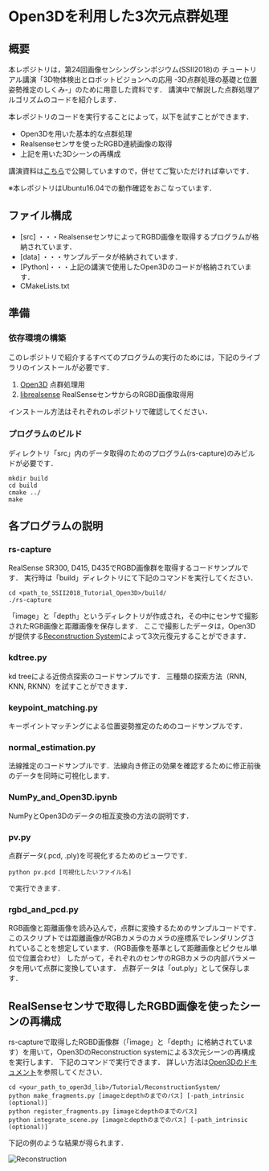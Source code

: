 # Open3Dを利用した3次元点群処理
## 概要
本レポジトリは，第24回画像センシングシンポジウム(SSII2018)の
チュートリアル講演「3D物体検出とロボットビジョンへの応用
-3D点群処理の基礎と位置姿勢推定のしくみ-」のために用意した資料です．
講演中で解説した点群処理アルゴリズムのコードを紹介します．

本レポジトリのコードを実行することによって，以下を試すことができます．
- Open3Dを用いた基本的な点群処理
- Realsenseセンサを使ったRGBD連続画像の取得
- 上記を用いた3Dシーンの再構成

講演資料は[こちら](https://www.slideshare.net/SSII_Slides/3d-101077557)で公開していますので，併せてご覧いただければ幸いです．

※本レポジトリはUbuntu16.04での動作確認をおこなっています．

## ファイル構成

- [src] ・・・RealsenseセンサによってRGBD画像を取得するプログラムが格納されています．
- [data] ・・・サンプルデータが格納されています．
- [Python]・・・上記の講演で使用したOpen3Dのコードが格納されています．
- CMakeLists.txt

## 準備
### 依存環境の構築
このレポジトリで紹介するすべてのプログラムの実行のためには，下記のライブラリのインストールが必要です．
1. [Open3D](https://github.com/IntelVCL/Open3D)  点群処理用
2. [librealsense](https://github.com/IntelRealSense/librealsense)  RealSenseセンサからのRGBD画像取得用

インストール方法はそれぞれのレポジトリで確認してください．

### プログラムのビルド
ディレクトリ「src」内のデータ取得のためのプログラム(rs-capture)のみビルドが必要です．

```
mkdir build
cd build
cmake ../
make
```

## 各プログラムの説明
### rs-capture
RealSense SR300, D415, D435でRGBD画像群を取得するコードサンプルです． 
実行時は「build」ディレクトリにて下記のコマンドを実行してください．
```
cd <path_to_SSII2018_Tutorial_Open3D>/build/
./rs-capture
```
「image」と「depth」というディレクトリが作成され，その中にセンサで撮影されたRGB画像と距離画像を保存します．
ここで撮影したデータは，Open3Dが提供する[Reconstruction System](http://www.open3d.org/docs/tutorial/ReconstructionSystem/index.html)によって3次元復元することができます．


### kdtree.py
kd treeによる近傍点探索のコードサンプルです．
三種類の探索方法（RNN, KNN, RKNN）を試すことができます．

### keypoint_matching.py
キーポイントマッチングによる位置姿勢推定のためのコードサンプルです．

### normal_estimation.py
法線推定のコードサンプルです．法線向き修正の効果を確認するために修正前後のデータを同時に可視化します．

### NumPy_and_Open3D.ipynb
NumPyとOpen3Dのデータの相互変換の方法の説明です．

### pv.py
点群データ(.pcd, .ply)を可視化するためのビューワです．
```
python pv.pcd [可視化したいファイル名]
```
で実行できます．

### rgbd_and_pcd.py
RGB画像と距離画像を読み込んで，点群に変換するためのサンプルコードです．
このスクリプトでは距離画像がRGBカメラのカメラの座標系でレンダリングされていることを想定しています．（RGB画像を基準として距離画像とピクセル単位で位置合わせ）
したがって，それぞれのセンサのRGBカメラの内部パラメータを用いて点群に変換しています．
点群データは「out.ply」として保存します．


## RealSenseセンサで取得したRGBD画像を使ったシーンの再構成

rs-captureで取得したRGBD画像群（「image」と「depth」に格納されています）を用いて，Open3DのReconstruction systemによる3次元シーンの再構成を実行します．
下記のコマンドで実行できます．
詳しい方法は[Open3Dのドキュメント](http://www.open3d.org/docs/tutorial/ReconstructionSystem/index.html)を参照してください．

```
cd <your_path_to_open3d_lib>/Tutorial/ReconstructionSystem/
python make_fragments.py [imageとdepthのまでのパス] [-path_intrinsic (optional)]
python register_fragments.py [imageとdepthのまでのパス]
python integrate_scene.py [imageとdepthのまでのパス] [-path_intrinsic (optional)]
```

下記の例のような結果が得られます．

![Reconstruction](https://github.com/sakizuki/SSII2018_Tutorial_Open3D/blob/master/doc/reconstraction.png)